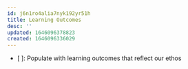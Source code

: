 ```yaml
---
id: j6n1ro4alia7nyk192yr51h
title: Learning Outcomes
desc: ''
updated: 1646096378823
created: 1646096336029
---
```


- [ ]: Populate with learning outcomes that reflect our ethos
